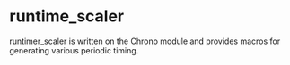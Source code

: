 # runtime_scaler
runtimer_scaler is written on the Chrono module and provides macros for generating various periodic timing.
